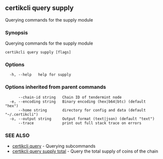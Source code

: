 ## certikcli query supply

Querying commands for the supply module

### Synopsis

Querying commands for the supply module

```
certikcli query supply [flags]
```

### Options

```
  -h, --help   help for supply
```

### Options inherited from parent commands

```
      --chain-id string   Chain ID of tendermint node
  -e, --encoding string   Binary encoding (hex|b64|btc) (default "hex")
      --home string       directory for config and data (default "~/.certikcli")
  -o, --output string     Output format (text|json) (default "text")
      --trace             print out full stack trace on errors
```

### SEE ALSO

* [certikcli query](certikcli_query.md)	 - Querying subcommands
* [certikcli query supply total](certikcli_query_supply_total.md)	 - Query the total supply of coins of the chain


